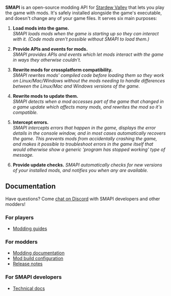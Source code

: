**SMAPI** is an open-source modding API for [Stardew Valley](http://stardewvalley.net/) that lets
you play the game with mods. It's safely installed alongside the game's executable, and doesn't
change any of your game files. It serves six main purposes:

1. **Load mods into the game.**  
   _SMAPI loads mods when the game is starting up so they can interact with it. (Code mods aren't
   possible without SMAPI to load them.)_

2. **Provide APIs and events for mods.**  
   _SMAPI provides APIs and events which let mods interact with the game in ways they otherwise
   couldn't._

3. **Rewrite mods for crossplatform compatibility.**  
   _SMAPI rewrites mods' compiled code before loading them so they work on Linux/Mac/Windows
   without the mods needing to handle differences between the Linux/Mac and Windows versions of the
   game._

4. **Rewrite mods to update them.**  
   _SMAPI detects when a mod accesses part of the game that changed in a game update which affects
   many mods, and rewrites the mod so it's compatible._

5. **Intercept errors.**  
   _SMAPI intercepts errors that happen in the game, displays the error details in the console
   window, and in most cases automatically recovers the game. This prevents mods from accidentally
   crashing the game, and makes it possible to troubleshoot errors in the game itself that would
   otherwise show a generic 'program has stopped working' type of message._

6. **Provide update checks.**
   _SMAPI automatically checks for new versions of your installed mods, and notifies you when any
   are available._

## Documentation
Have questions? Come [chat on Discord](https://discord.gg/KCJHWhX) with SMAPI developers and other
modders!

### For players
* [Modding guides](https://stardewvalleywiki.com/Modding:Index#For_players)

### For modders
* [Modding documentation](https://stardewvalleywiki.com/Modding:Index)
* [Mod build configuration](mod-build-config.md)
* [Release notes](release-notes.md)

### For SMAPI developers
* [Technical docs](technical-docs.md)
